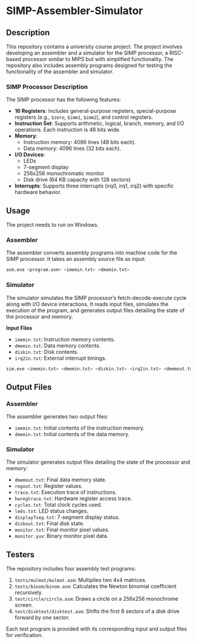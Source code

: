 # SIMP-Assembler-Simulator

## Description
This repository contains a university course project. The project involves developing an assembler and a simulator for the SIMP processor, a RISC-based processor similar to MIPS but with simplified functionality. The repository also includes assembly programs designed for testing the functionality of the assembler and simulator.

### SIMP Processor Description
The SIMP processor has the following features:
- **16 Registers**: Includes general-purpose registers, special-purpose registers (e.g., `$zero`, `$imm1`, `$imm2`), and control registers.
- **Instruction Set**: Supports arithmetic, logical, branch, memory, and I/O operations. Each instruction is 48 bits wide.
- **Memory**:
  - Instruction memory: 4096 lines (48 bits each).
  - Data memory: 4096 lines (32 bits each).
- **I/O Devices**:
  - LEDs
  - 7-segment display
  - 256x256 monochromatic monitor
  - Disk drive (64 KB capacity with 128 sectors)
- **Interrupts**: Supports three interrupts (irq0, irq1, irq2) with specific hardware behavior.

## Usage
The project needs to run on Windows.

### Assembler
The assembler converts assembly programs into machine code for the SIMP processor. It takes an assembly source file as input:
```sh
asm.exe <program.asm> <imemin.txt> <dmemin.txt>
```

### Simulator
The simulator simulates the SIMP processor’s fetch-decode-execute cycle along with I/O device interactions. It reads input files, simulates the execution of the program, and generates output files detailing the state of the processor and memory.

**Input Files**
- `imemin.txt`: Instruction memory contents.
- `dmemin.txt`: Data memory contents.
- `diskin.txt`: Disk contents.
- `irq2in.txt`: External interrupt timings.

```sh
sim.exe <imemin.txt> <dmemin.txt> <diskin.txt> <irq2in.txt> <dmemout.txt> <regout.txt> <trace.txt> <hwregtrace.txt> <cycles.txt> <leds.txt> <display7seg.txt> <diskout.txt> <monitor.txt> <monitor.yuv>
```

## Output Files
### Assembler
The assembler generates two output files:
- `imemin.txt`: Initial contents of the instruction memory.
- `dmemin.txt`: Initial contents of the data memory.

### Simulator
The simulator generates output files detailing the state of the processor and memory:
- `dmemout.txt`: Final data memory state.
- `regout.txt`: Register values.
- `trace.txt`: Execution trace of instructions.
- `hwregtrace.txt`: Hardware register access trace.
- `cycles.txt`: Total clock cycles used.
- `leds.txt`: LED status changes.
- `display7seg.txt`: 7-segment display status.
- `diskout.txt`: Final disk state.
- `monitor.txt`: Final monitor pixel values.
- `monitor.yuv`: Binary monitor pixel data.

## Testers
The repository includes four assembly test programs:
1. `tests/mulmat/mulmat.asm`: Multiplies two 4x4 matrices.
2. `tests/binom/binom.asm`: Calculates the Newton binomial coefficient recursively.
3. `test/circle/circle.asm`: Draws a circle on a 256x256 monochrome screen.
4. `test/disktest/disktest.asm`: Shifts the first 8 sectors of a disk drive forward by one sector.

Each test program is provided with its corresponding input and output files for verification.
